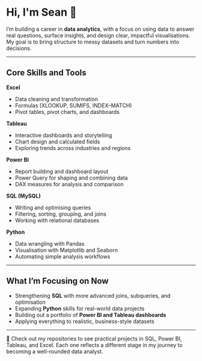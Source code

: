 # Hi, I'm Sean 👋  

I’m building a career in **data analytics**, with a focus on using data to answer real questions, surface insights, and design clear, impactful visualisations. My goal is to bring structure to messy datasets and turn numbers into decisions.  

---

## Core Skills and Tools  

**Excel**  
- Data cleaning and transformation  
- Formulas (XLOOKUP, SUMIFS, INDEX–MATCH)  
- Pivot tables, pivot charts, and dashboards  

**Tableau**  
- Interactive dashboards and storytelling  
- Chart design and calculated fields  
- Exploring trends across industries and regions  

**Power BI**  
- Report building and dashboard layout  
- Power Query for shaping and combining data  
- DAX measures for analysis and comparison  

**SQL (MySQL)**  
- Writing and optimising queries  
- Filtering, sorting, grouping, and joins  
- Working with relational databases  

**Python**  
- Data wrangling with Pandas  
- Visualisation with Matplotlib and Seaborn  
- Automating simple analysis workflows  

---

## What I’m Focusing on Now  

- Strengthening **SQL** with more advanced joins, subqueries, and optimisation  
- Expanding **Python** skills for real-world data projects  
- Building out a portfolio of **Power BI and Tableau dashboards**  
- Applying everything to realistic, business-style datasets  

---

📌 Check out my repositories to see practical projects in SQL, Power BI, Tableau, and Excel. Each one reflects a different stage in my journey to becoming a well-rounded data analyst.  
